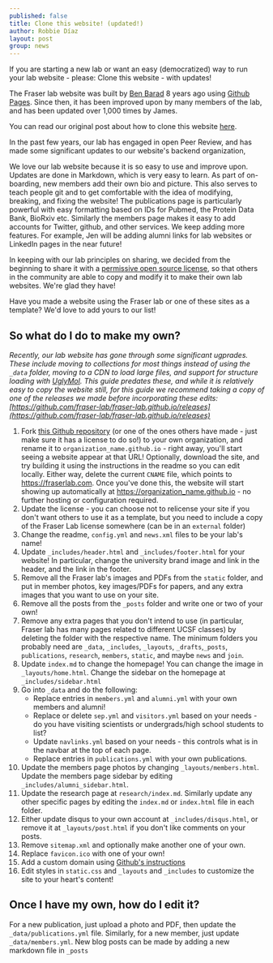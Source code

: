 ```yaml
---
published: false
title: Clone this website! (updated!)
author: Robbie Díaz
layout: post
group: news
---
```

If you are starting a new lab or want an easy (democratized) way to run your lab website - please: Clone this website - with updates!

The Fraser lab website was built by [Ben Barad](https://benjaminbarad.com) 8 years ago using [Github Pages](https://pages.github.com/). Since then, it has been improved upon by many members of the lab, and has been updated over 1,000 times by James.

You can read our original post about how to clone this website [here]().

In the past few years, our lab has engaged in
open Peer Review, and has made some significant updates to our website's backend organization,

We love our lab website because it is so easy to use and improve upon. Updates are done in Markdown, which is very easy to learn. As part of on-boarding, new members add their own bio and picture. This also serves to teach people git and to get comfortable with the idea of modifying, breaking, and fixing the website! The publications page is particularly powerful with easy formatting based on IDs for Pubmed, the Protein Data Bank, BioRxiv etc. Similarly the members page makes it easy to add accounts for Twitter, github, and other services. We keep adding more features. For example, Jen will be adding alumni links for lab websites or LinkedIn pages in the near future!

In keeping with our lab principles on sharing, we decided from the beginning to share it with a [permissive open source license](https://en.wikipedia.org/wiki/MIT_License), so that others in the community are able to copy and modify it to make their own lab websites. We're glad they have!

Have you made a website using the Fraser lab or one of these sites as a template? We'd love to add yours to our list!

## So what do I do to make my own?
_Recently, our lab website has gone through some significant ugprades. These include moving to collections for most things instead of using the `_data` folder, moving to a CDN to load large files, and support for structure loading with [UglyMol](https://uglymol.github.io/). This guide predates these, and while it is relatively easy to copy the website still, for this guide we recommend taking a copy of one of the releases we made before incorporating these edits: [https://github.com/fraser-lab/fraser-lab.github.io/releases](https://github.com/fraser-lab/fraser-lab.github.io/releases)_
1. Fork [this Github repository](https://github.com/fraser-lab/fraser-lab.github.io) (or one of the ones others have made - just make sure it has a license to do so!) to your own organization, and rename it to `organization_name.github.io` - right away, you'll start seeing a website appear at that URL! Optionally, download the site, and try building it using the instructions in the readme so you can edit locally. Either way, delete the current `CNAME` file, which points to https://fraserlab.com. Once you've done this, the website will start showing up automatically at https://organization_name.github.io - no further hosting or configuration required.
2. Update the license - you can choose not to relicense your site if you don't want others to use it as a template, but you need to include a copy of the Fraser Lab license somewhere (can be in an `external` folder)
3. Change the readme, `config.yml` and `news.xml` files to be your lab's name!
4. Update `_includes/header.html` and `_includes/footer.html` for your website! In particular, change the university brand image and link in the header, and the link in the footer.
5. Remove all the Fraser lab's images and PDFs from the `static` folder, and put in member photos, key images/PDFs for papers, and any extra images that you want to use on your site.
6. Remove all the posts from the `_posts` folder and write one or two of your own!
7. Remove any extra pages that you don't intend to use (in particular, Fraser lab has many pages related to different UCSF classes) by deleting the folder with the respective name. The minimum folders you probably need are `_data`, `_includes`, `_layouts`, `_drafts`,`_posts`, `publications`, `research`, `members`, `static`, and maybe `news` and `join`.
8. Update `index.md` to change the homepage! You can change the image in `_layouts/home.html`. Change the sidebar on the homepage at `_includes/sidebar.html`
9. Go into `_data` and do the following:
	* Replace entries in `members.yml` and `alumni.yml` with your own members and alumni!
	* Replace or delete `sep.yml` and `visitors.yml` based on your needs - do you have visiting scientists or undergrads/high school students to list?
	* Update `navlinks.yml` based on your needs - this controls what is in the navbar at the top of each page.
	* Replace entries in `publications.yml` with your own publications.
10. Update the members page photos by changing `_layouts/members.html`. Update the members page sidebar by editing `_includes/alumni_sidebar.html`.
11. Update the research page at `research/index.md`. Similarly update any other specific pages by editing the `index.md` or `index.html` file in each folder.
12. Either update disqus to your own account at `_includes/disqus.html`, or remove it at `_layouts/post.html` if you don't like comments on your posts.
47. Remove `sitemap.xml` and optionally make another one of your own.
48. Replace `favicon.ico` with one of your own!
49. Add a custom domain using [Github's instructions](https://help.github.com/en/github/working-with-github-pages/managing-a-custom-domain-for-your-github-pages-site)
50. Edit styles in `static.css` and `_layouts` and `_includes` to customize the site to your heart's content!

## Once I have my own, how do I edit it?
For a new publication, just upload a photo and PDF, then update the `_data/publications.yml` file. Similarly, for a new member, just update `_data/members.yml`. New blog posts can be made by adding a new markdown file in `_posts`
